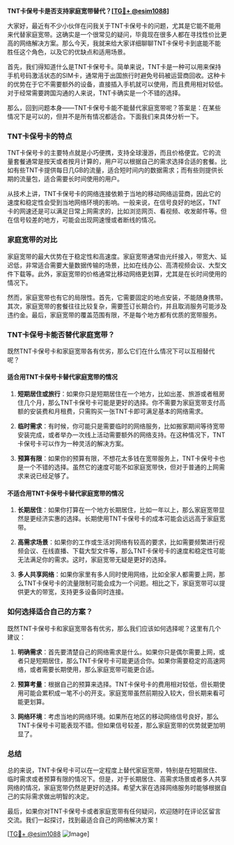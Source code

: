 **TNT卡保号卡是否支持家庭宽带替代？[[TG💪+ @esim1088](https://t.me/s/esim1088)]**

大家好，最近有不少小伙伴在问我关于TNT卡保号卡的问题，尤其是它能不能用来代替家庭宽带。这确实是一个很常见的疑问，毕竟现在很多人都在寻找性价比更高的网络解决方案。那么今天，我就来给大家详细聊聊TNT卡保号卡到底能不能胜任这个角色，以及它的优缺点和适用场景。

首先，我们得知道什么是TNT卡保号卡。简单来说，TNT卡是一种可以用来保持手机号码激活状态的SIM卡，通常用于出国旅行时避免号码被运营商回收。这种卡的优势在于它不需要额外的设备，直接插入手机就可以使用，而且费用相对较低。对于经常需要跨国沟通的人来说，TNT卡确实是一个不错的选择。

那么，回到问题本身——TNT卡保号卡能不能替代家庭宽带呢？答案是：在某些情况下是可以的，但并不是所有情况都适合。下面我们来具体分析一下。

### **TNT卡保号卡的特点**
TNT卡保号卡的主要特点就是小巧便携，支持全球漫游，而且价格便宜。它的流量套餐通常是按天或者按月计算的，用户可以根据自己的需求选择合适的套餐。比如有些TNT卡提供每日几GB的流量，适合短时间内的数据需求；而有些则提供长期的流量包，适合需要长时间使用的用户。

从技术上讲，TNT卡保号卡的网络连接依赖于当地的移动网络运营商，因此它的速度和稳定性会受到当地网络环境的影响。一般来说，在信号良好的地区，TNT卡的网速还是可以满足日常上网需求的，比如浏览网页、看视频、收发邮件等。但在信号较差的地方，可能会出现网速慢或者断线的情况。

### **家庭宽带的对比**
家庭宽带的最大优势在于稳定性和高速度。家庭宽带通常由光纤接入，带宽大、延迟低，非常适合需要大量数据传输的场景，比如在线办公、高清视频会议、大型文件下载等。此外，家庭宽带的价格通常比移动网络更划算，尤其是在长时间使用的情况下。

然而，家庭宽带也有它的局限性。首先，它需要固定的地点安装，不能随身携带。其次，家庭宽带的套餐往往比较复杂，需要签订长期合约，并且取消服务可能涉及违约金。最后，家庭宽带的覆盖范围有限，不是每个地方都有优质的宽带服务。

### **TNT卡保号卡能否替代家庭宽带？**
既然TNT卡保号卡和家庭宽带各有优劣，那么它们在什么情况下可以互相替代呢？

#### **适合用TNT卡保号卡替代家庭宽带的情况**
1. **短期居住或旅行**：如果你只是短期居住在一个地方，比如出差、旅游或者租房住几个月，那么TNT卡保号卡可能是更好的选择。你不需要为家庭宽带支付高额的安装费和月租费，只需购买一张TNT卡即可满足基本的网络需求。
   
2. **临时需求**：有时候，你可能只是需要临时的网络服务，比如搬家期间等待宽带安装完成，或者举办一次线上活动需要额外的网络支持。在这种情况下，TNT卡保号卡可以作为一种灵活的解决方案。

3. **预算有限**：如果你的预算有限，不想花太多钱在宽带服务上，TNT卡保号卡也是一个不错的选择。虽然它的速度可能不如家庭宽带快，但对于普通的上网需求来说已经足够了。

#### **不适合用TNT卡保号卡替代家庭宽带的情况**
1. **长期居住**：如果你打算在一个地方长期居住，比如一年以上，那么家庭宽带显然是更经济实惠的选择。长期使用TNT卡保号卡的成本可能会远远高于家庭宽带。

2. **高需求场景**：如果你的工作或生活对网络有较高的要求，比如需要频繁进行视频会议、在线直播、下载大型文件等，那么TNT卡保号卡的速度和稳定性可能无法满足你的需求。这时，家庭宽带无疑是更好的选择。

3. **多人共享网络**：如果你家里有多人同时使用网络，比如全家人都需要上网，那么TNT卡保号卡的流量限制可能会成为一个问题。相比之下，家庭宽带可以提供更大的带宽，支持更多设备同时连接。

### **如何选择适合自己的方案？**
既然TNT卡保号卡和家庭宽带各有优劣，那么我们应该如何选择呢？这里有几个建议：

1. **明确需求**：首先要清楚自己的网络需求是什么。如果你只是偶尔需要上网，或者只是短期居住，那么TNT卡保号卡可能更适合你。如果你需要稳定的高速网络，或者需要长期使用，那么家庭宽带可能更合适。

2. **预算考量**：根据自己的预算来选择。TNT卡保号卡的费用相对较低，但长期使用可能会累积成一笔不小的开支。家庭宽带虽然前期投入较大，但长期来看可能更划算。

3. **网络环境**：考虑当地的网络环境。如果所在地区的移动网络信号良好，那么TNT卡保号卡可能表现不错。但如果信号较差，那么家庭宽带的优势就更加明显了。

### **总结**
总的来说，TNT卡保号卡可以在一定程度上替代家庭宽带，特别是在短期居住、临时需求或者预算有限的情况下。但是，对于长期居住、高需求场景或者多人共享网络的情况，家庭宽带仍然是更好的选择。希望大家在选择网络服务时能够根据自己的实际需求做出明智的决定。

最后，如果你对TNT卡保号卡或者家庭宽带有任何疑问，欢迎随时在评论区留言交流。我们一起探讨，找到最适合自己的网络解决方案！

[[TG💪+ @esim1088](https://t.me/s/esim1088) ![Image](https://i.postimg.cc/4NQfJmqS/Snipaste-2025-05-13-00-14-12.png)]